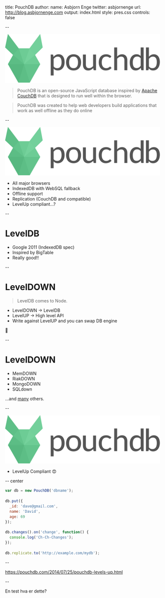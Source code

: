 title: PouchDB
author:
  name: Asbjorn Enge
  twitter: asbjornenge
  url: http://blog.asbjornenge.com
output: index.html
style: pres.css
controls: false

--

<img src="logo.svg" alt="logo" style="width: 800px;"/>

> PouchDB is an open-source JavaScript database inspired by [Apache CouchDB](http://couchdb.apache.org/) that is designed to run well within the browser.

> PouchDB was created to help web developers build applications that work as well offline as they do online

--

<img src="logo.svg" alt="logo" style="width: 800px;"/>

* All major browsers
* IndexedDB with WebSQL fallback
* Offline support
* Replication (CouchDB and compatible)
* LevelUp compliant...? 

--

# LevelDB

* Google 2011 (IndexedDB spec)
* Inspired by BigTable
* Really good!!

--

# LevelDOWN

> LevelDB comes to Node.

* LevelDOWN -> LevelDB
* LevelUP -> High level API
* Write against LevelUP and you can swap DB engine

:tada:

--

# LevelDOWN

* MemDOWN
* RiakDOWN
* MongoDOWN
* SQLdown

...and [many](https://github.com/Level/levelup/wiki/Modules#storage-back-ends) others.

--

<img src="logo.svg" alt="logo" style="width: 800px;"/>

* LevelUp Compliant :heart_eyes: 

-- center

```javascript
var db = new PouchDB('dbname');

db.put({
  _id: 'dave@gmail.com',
  name: 'David',
  age: 69
});

db.changes().on('change', function() {
  console.log('Ch-Ch-Changes');
});

db.replicate.to('http://example.com/mydb');
```

--

https://pouchdb.com/2014/07/25/pouchdb-levels-up.html

--

En test hva er dette?
